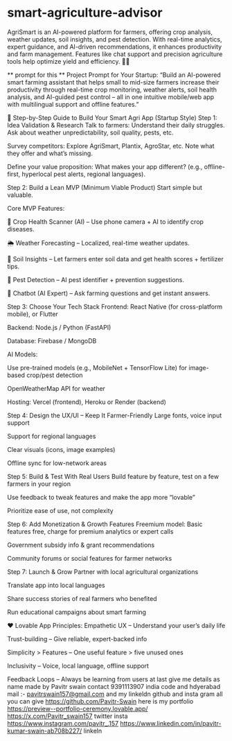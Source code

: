 # smart-agriculture-advisor
AgriSmart is an AI-powered platform for farmers, offering crop analysis, weather updates, soil insights, and pest detection. With real-time analytics, expert guidance, and AI-driven recommendations, it enhances productivity and farm management. Features like chat support and precision agriculture tools help optimize yield and efficiency. 🚀🌱

  ** prompt for this **
    Project Prompt for Your Startup:
“Build an AI-powered smart farming assistant that helps small to mid-size farmers increase their productivity through real-time crop monitoring, weather alerts, soil health analysis, and AI-guided pest control – all in one intuitive mobile/web app with multilingual support and offline features.”

🌱 Step-by-Step Guide to Build Your Smart Agri App (Startup Style)
Step 1: Idea Validation & Research
Talk to farmers: Understand their daily struggles. Ask about weather unpredictability, soil quality, pests, etc.

Survey competitors: Explore AgriSmart, Plantix, AgroStar, etc. Note what they offer and what’s missing.

Define your value proposition: What makes your app different? (e.g., offline-first, hyperlocal pest alerts, regional languages).

Step 2: Build a Lean MVP (Minimum Viable Product)
Start simple but valuable.

Core MVP Features:

🌾 Crop Health Scanner (AI) – Use phone camera + AI to identify crop diseases.

🌦️ Weather Forecasting – Localized, real-time weather updates.

🧪 Soil Insights – Let farmers enter soil data and get health scores + fertilizer tips.

🐛 Pest Detection – AI pest identifier + prevention suggestions.

💬 Chatbot (AI Expert) – Ask farming questions and get instant answers.

Step 3: Choose Your Tech Stack
Frontend: React Native (for cross-platform mobile), or Flutter

Backend: Node.js / Python (FastAPI)

Database: Firebase / MongoDB

AI Models:

Use pre-trained models (e.g., MobileNet + TensorFlow Lite) for image-based crop/pest detection

OpenWeatherMap API for weather

Hosting: Vercel (frontend), Heroku or Render (backend)

Step 4: Design the UX/UI – Keep It Farmer-Friendly
Large fonts, voice input support

Support for regional languages

Clear visuals (icons, image examples)

Offline sync for low-network areas

Step 5: Build & Test With Real Users
Build feature by feature, test on a few farmers in your region

Use feedback to tweak features and make the app more “lovable”

Prioritize ease of use, not complexity

Step 6: Add Monetization & Growth Features
Freemium model: Basic features free, charge for premium analytics or expert calls

Government subsidy info & grant recommendations

Community forums or social features for farmer networks

Step 7: Launch & Grow
Partner with local agricultural organizations

Translate app into local languages

Share success stories of real farmers who benefited

Run educational campaigns about smart farming

❤️ Lovable App Principles:
Empathetic UX – Understand your user’s daily life

Trust-building – Give reliable, expert-backed info

Simplicity > Features – One useful feature > five unused ones

Inclusivity – Voice, local language, offline support

Feedback Loops – Always be learning from users   at last give me details as name made by Pavitr swain contact 9391113907 india code and hdyerabad mail :- pavitrswain157@gmail.com and my linkeldn github and insta gram all you can give https://github.com/Pavitr-Swain   here is my portfolio https://preview--portfolio-ceremony.lovable.app/   https://x.com/Pavitr_swain157 twitter insta https://www.instagram.com/pavitr_.157    https://www.linkedin.com/in/pavitr-kumar-swain-ab708b227/ linkeln
